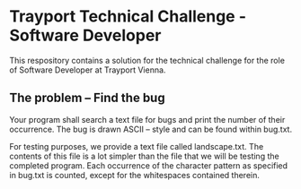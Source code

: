 # Trayport Technical Challenge - Software Developer

This respository contains a solution for the technical challenge for the role 
of Software Developer at Trayport Vienna.

## The problem – Find the bug

Your program shall search a text file for bugs and print the number of their 
occurrence. The bug is drawn ASCII – style and can be found within bug.txt.

For testing purposes, we provide a text file called landscape.txt. The contents
of this file is a lot simpler than the file that we will be testing the 
completed program. Each occurrence of the character pattern as specified in 
bug.txt is counted, except for the whitespaces contained therein.
